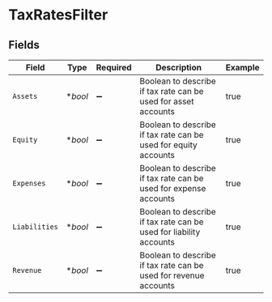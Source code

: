 # TaxRatesFilter


## Fields

| Field                                                              | Type                                                               | Required                                                           | Description                                                        | Example                                                            |
| ------------------------------------------------------------------ | ------------------------------------------------------------------ | ------------------------------------------------------------------ | ------------------------------------------------------------------ | ------------------------------------------------------------------ |
| `Assets`                                                           | **bool*                                                            | :heavy_minus_sign:                                                 | Boolean to describe if tax rate can be used for asset accounts     | true                                                               |
| `Equity`                                                           | **bool*                                                            | :heavy_minus_sign:                                                 | Boolean to describe if tax rate can be used for equity accounts    | true                                                               |
| `Expenses`                                                         | **bool*                                                            | :heavy_minus_sign:                                                 | Boolean to describe if tax rate can be used for expense accounts   | true                                                               |
| `Liabilities`                                                      | **bool*                                                            | :heavy_minus_sign:                                                 | Boolean to describe if tax rate can be used for liability accounts | true                                                               |
| `Revenue`                                                          | **bool*                                                            | :heavy_minus_sign:                                                 | Boolean to describe if tax rate can be used for revenue accounts   | true                                                               |